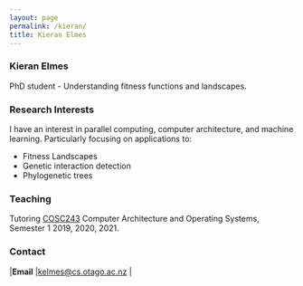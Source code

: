 ```yaml
---
layout: page
permalink: /kieran/
title: Kieran Elmes
---
```


<h3>Kieran Elmes</h3>

PhD student - Understanding fitness functions and landscapes.

### Research Interests
I have an interest in parallel computing, computer architecture, and machine learning. Particularly focusing on applications to:

- Fitness Landscapes
- Genetic interaction detection
- Phylogenetic trees

### Teaching
Tutoring [COSC243](https://www.cs.otago.ac.nz/cosc243) Computer Architecture and Operating Systems, Semester 1 2019, 2020, 2021.

### Contact

|**Email**	|[kelmes@cs.otago.ac.nz](mailto:kelmes@cs.otago.ac.nz)	|
